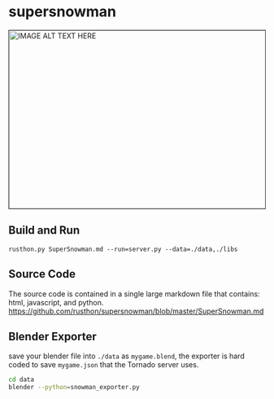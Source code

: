 # supersnowman

<a href="http://www.youtube.com/watch?feature=player_embedded&v=walJbBM8Ams" target="_blank"><img src="http://img.youtube.com/vi/walJbBM8Ams/0.jpg" alt="IMAGE ALT TEXT HERE" width="640" height="350" border="1" /></a>

Build and Run
-------------
`rusthon.py SuperSnowman.md --run=server.py --data=./data,./libs`

Source Code
-----------
The source code is contained in a single large markdown file that contains:
html, javascript, and python.
https://github.com/rusthon/supersnowman/blob/master/SuperSnowman.md

Blender Exporter
----------------
save your blender file into `./data` as `mygame.blend`,
the exporter is hard coded to save `mygame.json` that the Tornado server uses.
```bash
cd data
blender --python=snowman_exporter.py
```